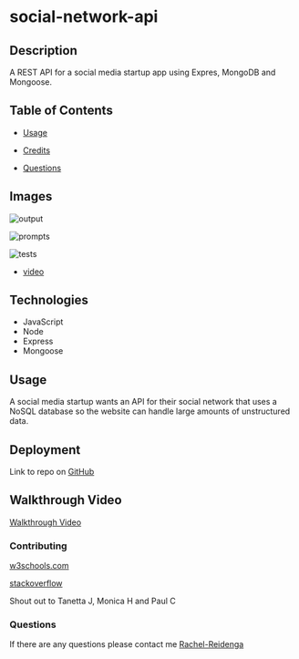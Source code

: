 # social-network-api


## Description
A REST API for a social media startup app using Expres, MongoDB and Mongoose.


## Table of Contents
* [Usage](#usage)

* [Credits](#contributing)

* [Questions](#questions)

## Images

![output](screenshots/MyTeamApp.png)

![prompts](screenshots/prompts.png)

![tests](screenshots/TestsPass.png)

* [video](https://drive.google.com/file/d/1Xf5RajZZzPuISYXqaW05Wcs3iENvWlFH/view)
  


## Technologies

* JavaScript
* Node
* Express
* Mongoose


## Usage
A social media startup wants an API for their social network that uses a NoSQL database
so the website can handle large amounts of unstructured data.

## Deployment

Link to repo on [GitHub](https://github.com/Rachel-Reidenga/social-network-api/tree/master)

## Walkthrough Video
[Walkthrough Video]()


### Contributing

[w3schools.com](https://www.w3schools.com/)

[stackoverflow](https://stackoverflow.com/)

Shout out to Tanetta J, Monica H and Paul C


### Questions
If there are any questions please contact me [Rachel-Reidenga](https://github.com/Rachel-Reidenga) 